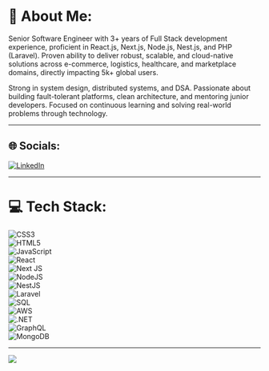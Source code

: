 # 💫 About Me:
Senior Software Engineer with 3+ years of Full Stack development experience, proficient in React.js, Next.js, Node.js, Nest.js, and PHP (Laravel). Proven ability to deliver robust, scalable, and cloud-native solutions across e-commerce, logistics, healthcare, and marketplace domains, directly impacting 5k+ global users.

Strong in system design, distributed systems, and DSA. Passionate about building fault-tolerant platforms, clean architecture, and mentoring junior developers. Focused on continuous learning and solving real-world problems through technology.

---

## 🌐 Socials:
[![LinkedIn](https://img.shields.io/badge/LinkedIn-%230077B5.svg?logo=linkedin&logoColor=white)](https://www.linkedin.com/in/mukulv439/) 


---

# 💻 Tech Stack:
![CSS3](https://img.shields.io/badge/css3-%231572B6.svg?style=for-the-badge&logo=css3&logoColor=white)  
![HTML5](https://img.shields.io/badge/html5-%23E34F26.svg?style=for-the-badge&logo=html5&logoColor=white)  
![JavaScript](https://img.shields.io/badge/javascript-%23323330.svg?style=for-the-badge&logo=javascript&logoColor=%23F7DF1E)  
![React](https://img.shields.io/badge/react-%2320232a.svg?style=for-the-badge&logo=react&logoColor=%2361DAFB)  
![Next JS](https://img.shields.io/badge/Next-black?style=for-the-badge&logo=next.js&logoColor=white)  
![NodeJS](https://img.shields.io/badge/node.js-6DA55F?style=for-the-badge&logo=node.js&logoColor=white)  
![NestJS](https://img.shields.io/badge/nestjs-%23E0234E.svg?style=for-the-badge&logo=nestjs&logoColor=white)  
![Laravel](https://img.shields.io/badge/laravel-%23FF2D20.svg?style=for-the-badge&logo=laravel&logoColor=white)  
![SQL](https://img.shields.io/badge/SQL-%2300f.svg?style=for-the-badge&logo=sqlite&logoColor=white)  
![AWS](https://img.shields.io/badge/AWS-%23FF9900.svg?style=for-the-badge&logo=amazonaws&logoColor=white)  
![.NET](https://img.shields.io/badge/.NET-512BD4?style=for-the-badge&logo=dot-net&logoColor=white)  
![GraphQL](https://img.shields.io/badge/GraphQL-E10098?style=for-the-badge&logo=graphql&logoColor=white)  
![MongoDB](https://img.shields.io/badge/MongoDB-47A248?style=for-the-badge&logo=mongodb&logoColor=white)






---

[![](https://visitcount.itsvg.in/api?id=mukul667&icon=0&color=0)](https://visitcount.itsvg.in)

<!-- Proudly created with GPRM ( https://gprm.itsvg.in ) -->
